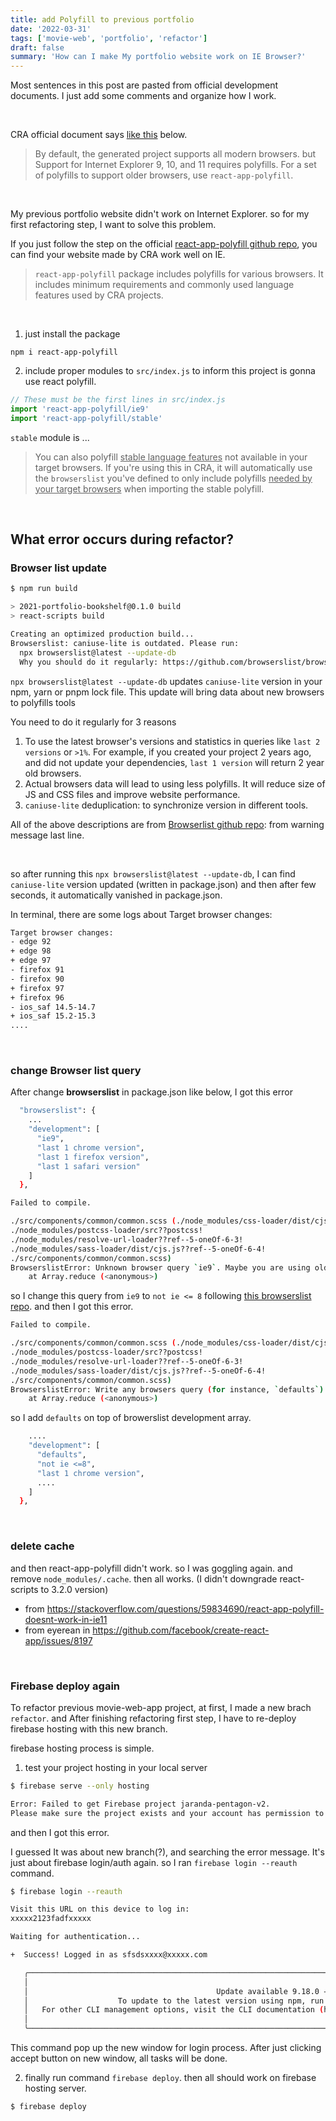 ```yaml
---
title: add Polyfill to previous portfolio
date: '2022-03-31'
tags: ['movie-web', 'portfolio', 'refactor']
draft: false
summary: 'How can I make My portfolio website work on IE Browser?'
---
```


Most sentences in this post are pasted from official development documents. I just add some comments and organize how I work.

&nbsp;

CRA official document says [like this](https://create-react-app.dev/docs/supported-browsers-features/) below.

> By default, the generated project supports all modern browsers. but Support for Internet Explorer 9, 10, and 11 requires polyfills. For a set of polyfills to support older browsers, use `react-app-polyfill`.

&nbsp;

My previous portfolio website didn't work on Internet Explorer. so for my first refactoring step, I want to solve this problem.

If you just follow the step on the official [react-app-polyfill github repo](https://github.com/facebook/create-react-app/tree/main/packages/react-app-polyfill), you can find your website made by CRA work well on IE.

> `react-app-polyfill` package includes polyfills for various browsers. It includes minimum requirements and commonly used language features used by CRA projects.

&nbsp;

1. just install the package

```
npm i react-app-polyfill
```

2. include proper modules to `src/index.js` to inform this project is gonna use react polyfill.

```javascript
// These must be the first lines in src/index.js
import 'react-app-polyfill/ie9'
import 'react-app-polyfill/stable'
```

`stable` module is ...

> You can also polyfill <u>stable language features</u> not available in your target browsers. If you're using this in CRA, it will automatically use the `browserslist` you've defined to only include polyfills <u>needed by your target browsers</u> when importing the stable polyfill.

&nbsp;

## What error occurs during refactor?

### Browser list update

```bash
$ npm run build

> 2021-portfolio-bookshelf@0.1.0 build
> react-scripts build

Creating an optimized production build...
Browserslist: caniuse-lite is outdated. Please run:
  npx browserslist@latest --update-db
  Why you should do it regularly: https://github.com/browserslist/browserslist#browsers-data-updating
```

`npx browserslist@latest --update-db` updates `caniuse-lite` version in your npm, yarn or pnpm lock file. This update will bring data about new browsers to polyfills tools

You need to do it regularly for 3 reasons

1. To use the latest browser's versions and statistics in queries like `last 2 versions` or `>1%`. For example, if you created your project 2 years ago, and did not update your dependencies, `last 1 version` will return 2 year old browsers.
2. Actual browsers data will lead to using less polyfills. It will reduce size of JS and CSS files and improve website performance.
3. `caniuse-lite` deduplication: to synchronize version in different tools.

All of the above descriptions are from [Browserlist github repo](https://github.com/browserslist/browserslist#browsers-data-updating): from warning message last line.

&nbsp;

so after running this `npx browserslist@latest --update-db`, I can find `caniuse-lite` version updated (written in package.json) and then after few seconds, it automatically vanished in package.json.

In terminal, there are some logs about Target browser changes:

```bash
Target browser changes:
- edge 92
+ edge 98
+ edge 97
- firefox 91
- firefox 90
+ firefox 97
+ firefox 96
- ios_saf 14.5-14.7
+ ios_saf 15.2-15.3
....
```

&nbsp;

### change Browser list query

After change **browserslist** in package.json like below, I got this error

```bash
  "browserslist": {
    ...
    "development": [
      "ie9",
      "last 1 chrome version",
      "last 1 firefox version",
      "last 1 safari version"
    ]
  },
```

```bash
Failed to compile.

./src/components/common/common.scss (./node_modules/css-loader/dist/cjs.js??ref--5-oneOf-6-1!
./node_modules/postcss-loader/src??postcss!
./node_modules/resolve-url-loader??ref--5-oneOf-6-3!
./node_modules/sass-loader/dist/cjs.js??ref--5-oneOf-6-4!
./src/components/common/common.scss)
BrowserslistError: Unknown browser query `ie9`. Maybe you are using old Browserslist or made typo in query.
    at Array.reduce (<anonymous>)
```

so I change this query from `ie9` to `not ie <= 8` following [this browserslist repo](https://github.com/browserslist/browserslist#full-list).
and then I got this error.

```bash
Failed to compile.

./src/components/common/common.scss (./node_modules/css-loader/dist/cjs.js??ref--5-oneOf-6-1!
./node_modules/postcss-loader/src??postcss!
./node_modules/resolve-url-loader??ref--5-oneOf-6-3!
./node_modules/sass-loader/dist/cjs.js??ref--5-oneOf-6-4!
./src/components/common/common.scss)
BrowserslistError: Write any browsers query (for instance, `defaults`) before `not ie <=8`
    at Array.reduce (<anonymous>)
```

so I add `defaults` on top of browerslist development array.

```bash
    ....
    "development": [
      "defaults",
      "not ie <=8",
      "last 1 chrome version",
      ....
    ]
  },
```

&nbsp;

### delete cache

and then react-app-polyfill didn't work. so I was goggling again. and remove `node_modules/.cache`. then all works. (I didn't downgrade react-scripts to 3.2.0 version)

- from https://stackoverflow.com/questions/59834690/react-app-polyfill-doesnt-work-in-ie11
- from eyerean in https://github.com/facebook/create-react-app/issues/8197

&nbsp;

### Firebase deploy again

To refactor previous movie-web-app project, at first, I made a new brach `refactor`. and After finishing refactoring first step, I have to re-deploy firebase hosting with this new branch.

firebase hosting process is simple.

1. test your project hosting in your local server

```bash
$ firebase serve --only hosting

Error: Failed to get Firebase project jaranda-pentagon-v2.
Please make sure the project exists and your account has permission to access it.
```

and then I got this error.

I guessed It was about new branch(?), and searching the error message. It's just about firebase login/auth again. so I ran `firebase login --reauth` command.

```bash
$ firebase login --reauth

Visit this URL on this device to log in:
xxxxx2123fadfxxxxx

Waiting for authentication...

+  Success! Logged in as sfsdsxxxx@xxxxx.com

   ╭─────────────────────────────────────────────────────────────────────────────────────────────────────────────────────╮
   │                                                                                                                     │
   │                                          Update available 9.18.0 → 10.5.0                                           │
   │                    To update to the latest version using npm, run npm install -g firebase-tools                     │
   │   For other CLI management options, visit the CLI documentation (https://firebase.google.com/docs/cli#update-cli)   │
   │                                                                                                                     │
   ╰─────────────────────────────────────────────────────────────────────────────────────────────────────────────────────╯
```

This command pop up the new window for login process. After just clicking accept button on new window, all tasks will be done.

2. finally run command `firebase deploy`. then all should work on firebase hosting server.

```bash
$ firebase deploy
```
